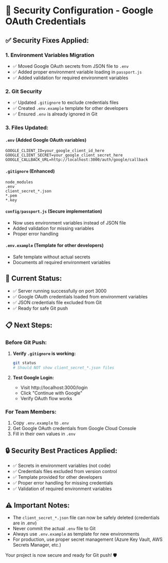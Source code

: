 # 🔐 Security Configuration - Google OAuth Credentials

## ✅ **Security Fixes Applied:**

### **1. Environment Variables Migration**
- ✅ Moved Google OAuth secrets from JSON file to `.env`
- ✅ Added proper environment variable loading in `passport.js`
- ✅ Added validation for required environment variables

### **2. Git Security**
- ✅ Updated `.gitignore` to exclude credentials files
- ✅ Created `.env.example` template for other developers
- ✅ Ensured `.env` is already ignored in Git

### **3. Files Updated:**

#### **`.env`** (Added Google OAuth variables)
```properties
GOOGLE_CLIENT_ID=your_google_client_id_here
GOOGLE_CLIENT_SECRET=your_google_client_secret_here
GOOGLE_CALLBACK_URL=http://localhost:3000/auth/google/callback
```

#### **`.gitignore`** (Enhanced)
```gitignore
node_modules
.env
client_secret_*.json
*.pem
*.key
```

#### **`config/passport.js`** (Secure implementation)
- Now uses environment variables instead of JSON file
- Added validation for missing variables
- Proper error handling

#### **`.env.example`** (Template for other developers)
- Safe template without actual secrets
- Documents all required environment variables

## 🚀 **Current Status:**
- ✅ Server running successfully on port 3000
- ✅ Google OAuth credentials loaded from environment variables
- ✅ JSON credentials file excluded from Git
- ✅ Ready for safe Git push

## 📋 **Next Steps:**

### **Before Git Push:**
1. **Verify `.gitignore` is working:**
   ```bash
   git status
   # Should NOT show client_secret_*.json files
   ```

2. **Test Google Login:**
   - Visit http://localhost:3000/login
   - Click "Continue with Google"
   - Verify OAuth flow works

### **For Team Members:**
1. Copy `.env.example` to `.env`
2. Get Google OAuth credentials from Google Cloud Console
3. Fill in their own values in `.env`

## 🔒 **Security Best Practices Applied:**
- ✅ Secrets in environment variables (not code)
- ✅ Credentials files excluded from version control
- ✅ Template provided for other developers
- ✅ Proper error handling for missing credentials
- ✅ Validation of required environment variables

## ⚠️ **Important Notes:**
- The `client_secret_*.json` file can now be safely deleted (credentials are in .env)
- Never commit the actual `.env` file to Git
- Always use `.env.example` as template for new environments
- For production, use proper secret management (Azure Key Vault, AWS Secrets Manager, etc.)

Your project is now secure and ready for Git push! 🛡️
